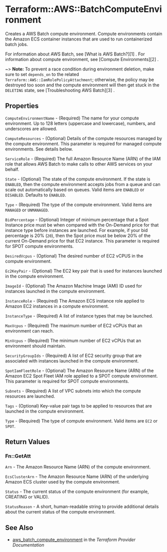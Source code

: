 # Terraform::AWS::BatchComputeEnvironment

Creates a AWS Batch compute environment. Compute environments contain the Amazon ECS container instances that are used to run containerized batch jobs.

For information about AWS Batch, see [What is AWS Batch?][1] .
For information about compute environment, see [Compute Environments][2] .

~> **Note:** To prevent a race condition during environment deletion, make sure to set `depends_on` to the related `Terraform::AWS::IamRolePolicyAttachment`;
   otherwise, the policy may be destroyed too soon and the compute environment will then get stuck in the `DELETING` state, see [Troubleshooting AWS Batch][3] .

## Properties

`ComputeEnvironmentName` - (Required) The name for your compute environment. Up to 128 letters (uppercase and lowercase), numbers, and underscores are allowed.

`ComputeResources` - (Optional) Details of the compute resources managed by the compute environment. This parameter is required for managed compute environments. See details below.

`ServiceRole` - (Required) The full Amazon Resource Name (ARN) of the IAM role that allows AWS Batch to make calls to other AWS services on your behalf.

`State` - (Optional) The state of the compute environment. If the state is `ENABLED`, then the compute environment accepts jobs from a queue and can scale out automatically based on queues. Valid items are `ENABLED` or `DISABLED`. Defaults to `ENABLED`.

`Type` - (Required) The type of the compute environment. Valid items are `MANAGED` or `UNMANAGED`.

`BidPercentage` - (Optional) Integer of minimum percentage that a Spot Instance price must be when compared with the On-Demand price for that instance type before instances are launched. For example, if your bid percentage is 20% (`20`), then the Spot price must be below 20% of the current On-Demand price for that EC2 instance. This parameter is required for SPOT compute environments.

`DesiredVcpus` - (Optional) The desired number of EC2 vCPUS in the compute environment.

`Ec2KeyPair` - (Optional) The EC2 key pair that is used for instances launched in the compute environment.

`ImageId` - (Optional) The Amazon Machine Image (AMI) ID used for instances launched in the compute environment.

`InstanceRole` - (Required) The Amazon ECS instance role applied to Amazon EC2 instances in a compute environment.

`InstanceType` - (Required) A list of instance types that may be launched.

`MaxVcpus` - (Required) The maximum number of EC2 vCPUs that an environment can reach.

`MinVcpus` - (Required) The minimum number of EC2 vCPUs that an environment should maintain.

`SecurityGroupIds` - (Required) A list of EC2 security group that are associated with instances launched in the compute environment.

`SpotIamFleetRole` - (Optional) The Amazon Resource Name (ARN) of the Amazon EC2 Spot Fleet IAM role applied to a SPOT compute environment. This parameter is required for SPOT compute environments.

`Subnets` - (Required) A list of VPC subnets into which the compute resources are launched.

`Tags` - (Optional) Key-value pair tags to be applied to resources that are launched in the compute environment.

`Type` - (Required) The type of compute environment. Valid items are `EC2` or `SPOT`.


## Return Values

### Fn::GetAtt

`Arn` - The Amazon Resource Name (ARN) of the compute environment.

`EcsClusterArn` - The Amazon Resource Name (ARN) of the underlying Amazon ECS cluster used by the compute environment.

`Status` - The current status of the compute environment (for example, CREATING or VALID).

`StatusReason` - A short, human-readable string to provide additional details about the current status of the compute environment.

## See Also

* [aws_batch_compute_environment](https://www.terraform.io/docs/providers/aws/r/batch_compute_environment.html) in the _Terraform Provider Documentation_